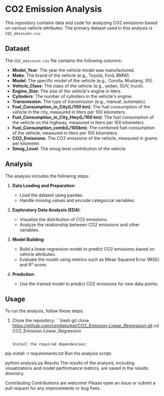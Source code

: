 # CO2 Emission Analysis

This repository contains data and code for analyzing CO2 emissions based on various vehicle attributes. The primary dataset used in this analysis is `CO2_emission.csv`.

## Dataset

The `CO2_emission.csv` file contains the following columns:

- **Model_Year**: The year the vehicle model was manufactured.
- **Make**: The brand of the vehicle (e.g., Toyota, Ford, BMW).
- **Model**: The specific model of the vehicle (e.g., Corolla, Mustang, X5).
- **Vehicle_Class**: The class of the vehicle (e.g., sedan, SUV, truck).
- **Engine_Size**: The size of the vehicle's engine in liters.
- **Cylinders**: The number of cylinders in the vehicle's engine.
- **Transmission**: The type of transmission (e.g., manual, automatic).
- **Fuel_Consumption_in_City(L/100 km)**: The fuel consumption of the vehicle in the city, measured in liters per 100 kilometers.
- **Fuel_Consumption_in_City_Hwy(L/100 km)**: The fuel consumption of the vehicle on the highway, measured in liters per 100 kilometers.
- **Fuel_Consumption_comb(L/100km)**: The combined fuel consumption of the vehicle, measured in liters per 100 kilometers.
- **CO2_Emissions**: The CO2 emissions of the vehicle, measured in grams per kilometer.
- **Smog_Level**: The smog level contribution of the vehicle.

## Analysis

The analysis includes the following steps:

1. **Data Loading and Preparation**:
   - Load the dataset using pandas.
   - Handle missing values and encode categorical variables.

2. **Exploratory Data Analysis (EDA)**:
   - Visualize the distribution of CO2 emissions.
   - Analyze the relationship between CO2 emissions and other variables.

3. **Model Building**:
   - Build a linear regression model to predict CO2 emissions based on vehicle attributes.
   - Evaluate the model using metrics such as Mean Squared Error (MSE) and R² score.

4. **Prediction**:
   - Use the trained model to predict CO2 emissions for new data points.

## Usage

To run the analysis, follow these steps:

1. Clone the repository: ```bash
   git clone https://github.com/cemileturkel/CO2_Emission-Linear_Regression.git
   cd CO2_Emission-Linear_Regression
   ```

   Install the required dependencies:

pip install -r requirements.txt
Run the analysis script:

python analysis.py
Results
The results of the analysis, including visualizations and model performance metrics, are saved in the results directory.

Contributing
Contributions are welcome! Please open an issue or submit a pull request for any improvements or bug fixes.

